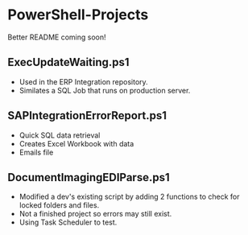 # PowerShell-Projects

Better README coming soon! 

## ExecUpdateWaiting.ps1 
- Used in the ERP Integration repository.
- Similates a SQL Job that runs on production server.

## SAPIntegrationErrorReport.ps1
- Quick SQL data retrieval
- Creates Excel Workbook with data
- Emails file 

## DocumentImagingEDIParse.ps1 
- Modified a dev's existing script by adding 2 functions to check for locked folders and files.
- Not a finished project so errors may still exist.
- Using Task Scheduler to test.
